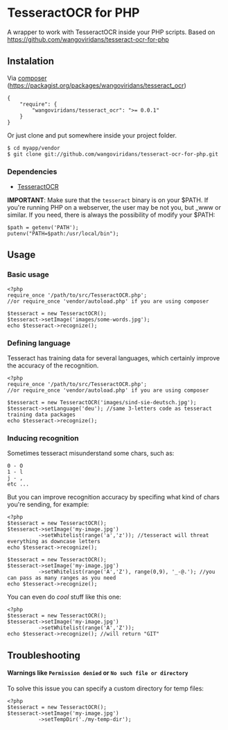 # TesseractOCR for PHP

  A wrapper to work with TesseractOCR inside your PHP scripts.
  Based on https://github.com/wangoviridans/tesseract-ocr-for-php

## Instalation

  Via [composer](http://getcomposer.org/)
  (https://packagist.org/packages/wangoviridans/tesseract_ocr)

    {
        "require": {
            "wangoviridans/tesseract_ocr": ">= 0.0.1"
        }
    }

  Or just clone and put somewhere inside your project folder.

    $ cd myapp/vendor
    $ git clone git://github.com/wangoviridans/tesseract-ocr-for-php.git

### Dependencies

-  [TesseractOCR](http://code.google.com/p/tesseract-ocr/)

**IMPORTANT**: Make sure that the `tesseract` binary is on your $PATH.
  If you're running PHP on a webserver, the user may be not you, but \_www or
  similar.
  If you need, there is always the possibility of modify your $PATH:

    $path = getenv('PATH');
    putenv("PATH=$path:/usr/local/bin");

## Usage

### Basic usage

    <?php
    require_once '/path/to/src/TesseractOCR.php';
    //or require_once 'vendor/autoload.php' if you are using composer

    $tesseract = new TesseractOCR();
    $tesseract->setImage('images/some-words.jpg');
    echo $tesseract->recognize();

### Defining language

Tesseract has training data for several languages, which certainly improve
the accuracy of the recognition.

    <?php
    require_once '/path/to/src/TesseractOCR.php';
    //or require_once 'vendor/autoload.php' if you are using composer

    $tesseract = new TesseractOCR('images/sind-sie-deutsch.jpg');
    $tesseract->setLanguage('deu'); //same 3-letters code as tesseract training data packages
    echo $tesseract->recognize();

### Inducing recognition

  Sometimes tesseract misunderstand some chars, such as:

    0 - O
    1 - l
    j - ,
    etc ...

  But you can improve recognition accuracy by specifing what kind of chars
  you're sending, for example:

    <?php
    $tesseract = new TesseractOCR();
    $tesseract->setImage('my-image.jpg')
              ->setWhitelist(range('a','z')); //tesseract will threat everything as downcase letters
    echo $tesseract->recognize();

    $tesseract = new TesseractOCR();
    $tesseract->setImage('my-image.jpg')
              ->setWhitelist(range('A','Z'), range(0,9), '_-@.'); //you can pass as many ranges as you need
    echo $tesseract->recognize();

  You can even do *cool* stuff like this one:

    <?php
    $tesseract = new TesseractOCR();
    $tesseract->setImage('my-image.jpg')
              ->setWhitelist(range('A','Z'));
    echo $tesseract->recognize(); //will return "GIT"

## Troubleshooting

#### Warnings like `Permission denied` or `No such file or directory`

  To solve this issue you can specify a custom directory for temp files:

    <?php
    $tesseract = new TesseractOCR();
    $tesseract->setImage('my-image.jpg')
              ->setTempDir('./my-temp-dir');

